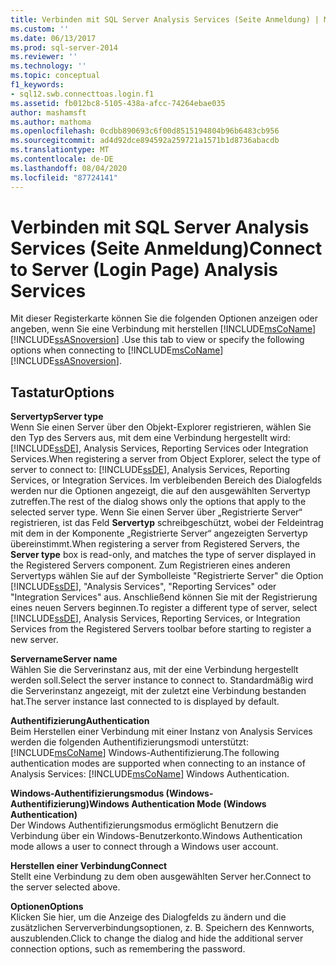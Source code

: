 ```yaml
---
title: Verbinden mit SQL Server Analysis Services (Seite Anmeldung) | Microsoft-Dokumentation
ms.custom: ''
ms.date: 06/13/2017
ms.prod: sql-server-2014
ms.reviewer: ''
ms.technology: ''
ms.topic: conceptual
f1_keywords:
- sql12.swb.connecttoas.login.f1
ms.assetid: fb012bc8-5105-438a-afcc-74264ebae035
author: mashamsft
ms.author: mathoma
ms.openlocfilehash: 0cdbb890693c6f00d8515194804b96b6483cb956
ms.sourcegitcommit: ad4d92dce894592a259721a1571b1d8736abacdb
ms.translationtype: MT
ms.contentlocale: de-DE
ms.lasthandoff: 08/04/2020
ms.locfileid: "87724141"
---
```

# <a name="connect-to-server-login-page-analysis-services"></a><span data-ttu-id="38653-102">Verbinden mit SQL Server Analysis Services (Seite Anmeldung)</span><span class="sxs-lookup"><span data-stu-id="38653-102">Connect to Server (Login Page) Analysis Services</span></span>
  <span data-ttu-id="38653-103">Mit dieser Registerkarte können Sie die folgenden Optionen anzeigen oder angeben, wenn Sie eine Verbindung mit herstellen [!INCLUDE[msCoName](../includes/msconame-md.md)] [!INCLUDE[ssASnoversion](../includes/ssasnoversion-md.md)] .</span><span class="sxs-lookup"><span data-stu-id="38653-103">Use this tab to view or specify the following options when connecting to [!INCLUDE[msCoName](../includes/msconame-md.md)] [!INCLUDE[ssASnoversion](../includes/ssasnoversion-md.md)].</span></span>  
  
## <a name="options"></a><span data-ttu-id="38653-104">Tastatur</span><span class="sxs-lookup"><span data-stu-id="38653-104">Options</span></span>  
 <span data-ttu-id="38653-105">**Servertyp**</span><span class="sxs-lookup"><span data-stu-id="38653-105">**Server type**</span></span>  
 <span data-ttu-id="38653-106">Wenn Sie einen Server über den Objekt-Explorer registrieren, wählen Sie den Typ des Servers aus, mit dem eine Verbindung hergestellt wird: [!INCLUDE[ssDE](../includes/ssde-md.md)], Analysis Services, Reporting Services oder Integration Services.</span><span class="sxs-lookup"><span data-stu-id="38653-106">When registering a server from Object Explorer, select the type of server to connect to: [!INCLUDE[ssDE](../includes/ssde-md.md)], Analysis Services, Reporting Services, or Integration Services.</span></span> <span data-ttu-id="38653-107">Im verbleibenden Bereich des Dialogfelds werden nur die Optionen angezeigt, die auf den ausgewählten Servertyp zutreffen.</span><span class="sxs-lookup"><span data-stu-id="38653-107">The rest of the dialog shows only the options that apply to the selected server type.</span></span> <span data-ttu-id="38653-108">Wenn Sie einen Server über „Registrierte Server“ registrieren, ist das Feld **Servertyp** schreibgeschützt, wobei der Feldeintrag mit dem in der Komponente „Registrierte Server“ angezeigten Servertyp übereinstimmt.</span><span class="sxs-lookup"><span data-stu-id="38653-108">When registering a server from Registered Servers, the **Server type** box is read-only, and matches the type of server displayed in the Registered Servers component.</span></span> <span data-ttu-id="38653-109">Zum Registrieren eines anderen Servertyps wählen Sie auf der Symbolleiste "Registrierte Server" die Option [!INCLUDE[ssDE](../includes/ssde-md.md)], "Analysis Services", "Reporting Services" oder "Integration Services" aus. Anschließend können Sie mit der Registrierung eines neuen Servers beginnen.</span><span class="sxs-lookup"><span data-stu-id="38653-109">To register a different type of server, select [!INCLUDE[ssDE](../includes/ssde-md.md)], Analysis Services, Reporting Services, or Integration Services from the Registered Servers toolbar before starting to register a new server.</span></span>  
  
 <span data-ttu-id="38653-110">**Servername**</span><span class="sxs-lookup"><span data-stu-id="38653-110">**Server name**</span></span>  
 <span data-ttu-id="38653-111">Wählen Sie die Serverinstanz aus, mit der eine Verbindung hergestellt werden soll.</span><span class="sxs-lookup"><span data-stu-id="38653-111">Select the server instance to connect to.</span></span> <span data-ttu-id="38653-112">Standardmäßig wird die Serverinstanz angezeigt, mit der zuletzt eine Verbindung bestanden hat.</span><span class="sxs-lookup"><span data-stu-id="38653-112">The server instance last connected to is displayed by default.</span></span>  
  
 <span data-ttu-id="38653-113">**Authentifizierung**</span><span class="sxs-lookup"><span data-stu-id="38653-113">**Authentication**</span></span>  
 <span data-ttu-id="38653-114">Beim Herstellen einer Verbindung mit einer Instanz von Analysis Services werden die folgenden Authentifizierungsmodi unterstützt: [!INCLUDE[msCoName](../includes/msconame-md.md)] Windows-Authentifizierung.</span><span class="sxs-lookup"><span data-stu-id="38653-114">The following authentication modes are supported when connecting to an instance of Analysis Services: [!INCLUDE[msCoName](../includes/msconame-md.md)] Windows Authentication.</span></span>  
  
 <span data-ttu-id="38653-115">**Windows-Authentifizierungsmodus (Windows-Authentifizierung)**</span><span class="sxs-lookup"><span data-stu-id="38653-115">**Windows Authentication Mode (Windows Authentication)**</span></span>  
 <span data-ttu-id="38653-116">Der Windows Authentifizierungsmodus ermöglicht Benutzern die Verbindung über ein Windows-Benutzerkonto.</span><span class="sxs-lookup"><span data-stu-id="38653-116">Windows Authentication mode allows a user to connect through a Windows user account.</span></span>  
  
 <span data-ttu-id="38653-117">**Herstellen einer Verbindung**</span><span class="sxs-lookup"><span data-stu-id="38653-117">**Connect**</span></span>  
 <span data-ttu-id="38653-118">Stellt eine Verbindung zu dem oben ausgewählten Server her.</span><span class="sxs-lookup"><span data-stu-id="38653-118">Connect to the server selected above.</span></span>  
  
 <span data-ttu-id="38653-119">**Optionen**</span><span class="sxs-lookup"><span data-stu-id="38653-119">**Options**</span></span>  
 <span data-ttu-id="38653-120">Klicken Sie hier, um die Anzeige des Dialogfelds zu ändern und die zusätzlichen Serververbindungsoptionen, z. B. Speichern des Kennworts, auszublenden.</span><span class="sxs-lookup"><span data-stu-id="38653-120">Click to change the dialog and hide the additional server connection options, such as remembering the password.</span></span>  
  
  
